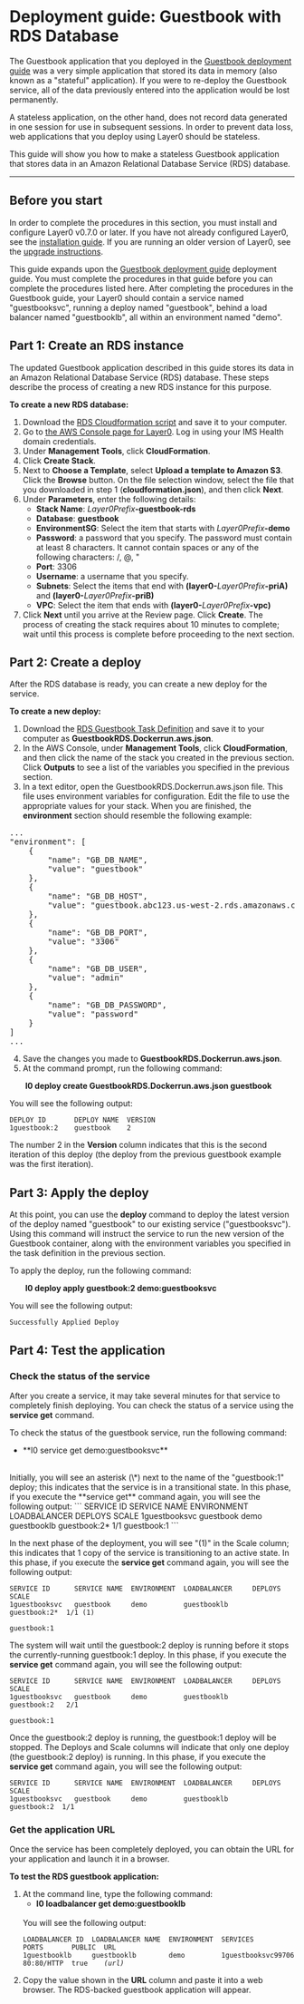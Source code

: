 # Deployment guide: Guestbook with RDS Database
The Guestbook application that you deployed in the [Guestbook deployment guide](/guides/guestbook) was a very simple application that stored its data in memory (also known as a "stateful" application). If you were to re-deploy the Guestbook service, all of the data previously entered into the application would be lost permanently.

A stateless application, on the other hand, does not record data generated in one session for use in subsequent sessions. In order to prevent data loss, web applications that you deploy using Layer0 should be stateless.

This guide will show you how to make a stateless Guestbook application that stores data in an Amazon Relational Database Service (RDS) database.

---

## Before you start
In order to complete the procedures in this section, you must install and configure Layer0 v0.7.0 or later. If you have not already configured Layer0, see the [installation guide](/setup/install). If you are running an older version of Layer0, see the [upgrade instructions](/setup/update#upgrading-older-versions-of-layer0).

This guide expands upon the [Guestbook deployment guide](/guides/guestbook) deployment guide. You must complete the procedures in that guide before you can complete the procedures listed here. After completing the procedures in the Guestbook guide, your Layer0 should contain a service named "guestbooksvc", running a deploy named "guestbook", behind a load balancer named "guestbooklb", all within an environment named "demo".

## Part 1: Create an RDS instance
The updated Guestbook application described in this guide stores its data in an Amazon Relational Database Service (RDS) database. These steps describe the process of creating a new RDS instance for this purpose.

**To create a new RDS database:**

1. Download the [RDS Cloudformation script](https://gitlab.imshealth.com/xfra/layer0-samples/blob/master/rds/cloudformation.json) and save it to your computer.
2. Go to [the AWS Console page for Layer0](https://imshealth.auth0.com/samlp/dD95hSDud43w6tu0KiQTanigF2FzJccA). Log in using your IMS Health domain credentials.
3. Under **Management Tools**, click **CloudFormation**.
4. Click **Create Stack**.
5. Next to **Choose a Template**, select **Upload a template to Amazon S3**. Click the **Browse** button. On the file selection window, select the file that you downloaded in step 1 (**cloudformation.json**), and then click **Next**.
6. Under **Parameters**, enter the following details:
    * **Stack Name**: _Layer0Prefix_**-guestbook-rds**
    * **Database**: **guestbook**
    * **EnvironmentSG**: Select the item that starts with _Layer0Prefix_**-demo**
    * **Password**: a password that you specify. The password must contain at least 8 characters. It cannot contain spaces or any of the following characters: /, @, "
    * **Port**: 3306
    * **Username**: a username that you specify.
    * **Subnets**: Select the items that end with **(layer0-**_Layer0Prefix_**-priA)** and **(layer0-**_Layer0Prefix_**-priB)**
    * **VPC**: Select the item that ends with **(layer0-**_Layer0Prefix_**-vpc)**
7. Click **Next** until you arrive at the Review page. Click **Create**. The process of creating the stack requires about 10 minutes to complete; wait until this process is complete before proceeding to the next section.

## Part 2: Create a deploy
After the RDS database is ready, you can create a new deploy for the service.

**To create a new deploy:**

1. Download the [RDS Guestbook Task Definition](https://gitlab.imshealth.com/xfra/layer0-samples/blob/master/rds/Dockerrun.aws.json) and save it to your computer as **GuestbookRDS.Dockerrun.aws.json**.
2. In the AWS Console, under **Management Tools**, click **CloudFormation**, and then click the name of the stack you created in the previous section. Click **Outputs** to see a list of the variables you specified in the previous section.
3. In a text editor, open the GuestbookRDS.Dockerrun.aws.json file. This file uses environment variables for configuration. Edit the file to use the appropriate values for your stack. When you are finished, the **environment** section should resemble the following example:
<pre>
...
"environment": [
	{
		"name": "GB_DB_NAME",
		"value": "guestbook"
   	},
   	{
        "name": "GB_DB_HOST",
        "value": "guestbook.abc123.us-west-2.rds.amazonaws.com"
   	},
   	{
        "name": "GB_DB_PORT",
        "value": "3306"
   	},
   	{
    	"name": "GB_DB_USER",
		"value": "admin"
   	},
   	{
        "name": "GB_DB_PASSWORD",
    	"value": "password"
	}
]
...
</pre>
4. Save the changes you made to **GuestbookRDS.Dockerrun.aws.json**.
5. At the command prompt, run the following command:

<span style="padding-left:2em">**l0 deploy create GuestbookRDS.Dockerrun.aws.json guestbook**</span>

You will see the following output:
```
DEPLOY ID   	DEPLOY NAME  VERSION
1guestbook:2    guestbook    2
```
The number 2 in the **Version** column indicates that this is the second iteration of this deploy (the deploy from the previous guestbook example was the first iteration).

## Part 3: Apply the deploy
At this point, you can use the **deploy** command to deploy the latest version of the deploy named "guestbook" to our existing service ("guestbooksvc"). Using this command will instruct the service to run the new version of the Guestbook container, along with the environment variables you specified in the task definition in the previous section.

To apply the deploy, run the following command:

<span style="padding-left:2em">**l0 deploy apply guestbook:2 demo:guestbooksvc**</span>

You will see the following output:
```
Successfully Applied Deploy
```

## Part 4: Test the application

### Check the status of the service

After you create a service, it may take several minutes for that service to completely finish deploying. You can check the status of a service using the **service get** command.

To check the status of the guestbook service, run the following command:
<ul>
  <li class="command">**l0 service get demo:guestbooksvc**</li>
</ul><br />
Initially, you will see an asterisk (\*) next to the name of the "guestbook:1" deploy; this indicates that the service is in a transitional state. In this phase, if you execute the **service get** command again, you will see the following output:
```
SERVICE ID  	SERVICE NAME  ENVIRONMENT  LOADBALANCER		DEPLOYS       SCALE
1guestbooksvc   guestbook     demo         guestbooklb   	guestbook:2*  1/1
                                                     		guestbook:1
```

In the next phase of the deployment, you will see "(1)" in the Scale column; this indicates that 1 copy of the service is transitioning to an active state. In this phase, if you execute the **service get** command again, you will see the following output:
```
SERVICE ID		SERVICE NAME  ENVIRONMENT  LOADBALANCER		DEPLOYS       SCALE
1guestbooksvc   guestbook     demo         guestbooklb   	guestbook:2*  1/1 (1)
                                                     		guestbook:1
```

The system will wait until the guestbook:2 deploy is running before it stops the currently-running guestbook:1 deploy. In this phase, if you execute the **service get** command again, you will see the following output:
```
SERVICE ID  	SERVICE NAME  ENVIRONMENT  LOADBALANCER		DEPLOYS       SCALE
1guestbooksvc   guestbook     demo         guestbooklb  	guestbook:2   2/1
                                                     		guestbook:1
```

Once the guestbook:2 deploy is running, the guestbook:1 deploy will be stopped.
The Deploys and Scale columns will indicate that only one deploy (the guestbook:2 deploy) is running. In this phase, if you execute the **service get** command again, you will see the following output:
```
SERVICE ID  	SERVICE NAME  ENVIRONMENT  LOADBALANCER 	DEPLOYS      SCALE
1guestbooksvc   guestbook     demo         guestbooklb		guestbook:2  1/1
```

### Get the application URL
Once the service has been completely deployed, you can obtain the URL for your application and launch it in a browser.

**To test the RDS guestbook application:**

<ol>
  <li>At the command line, type the following command:
    <ul>
      <li class="command"><strong>l0 loadbalancer get demo:guestbooklb</strong></li>
    </ul><br />
  You will see the following output:
<pre class="code"><code>LOADBALANCER ID  LOADBALANCER NAME  ENVIRONMENT  SERVICES            PORTS       PUBLIC  URL
1guestbooklb     guestbooklb        demo         1guestbooksvc99706  80:80/HTTP  true    <em>(url)</em>
</code></pre>
  </li>
  <li>Copy the value shown in the <strong>URL</strong> column and paste it into a web browser. The RDS-backed guestbook application will appear.</li>
</ol>
